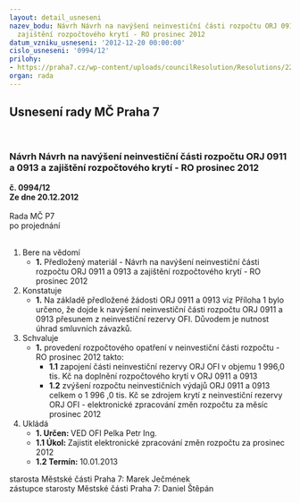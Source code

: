 ```yaml
---
layout: detail_usneseni
nazev_bodu: Návrh Návrh na navýšení neinvestiční části rozpočtu ORJ 0911 a 0913 a
  zajištění rozpočtového krytí - RO prosinec 2012
datum_vzniku_usneseni: '2012-12-20 00:00:00'
cislo_usneseni: '0994/12'
prilohy:
- https://praha7.cz/wp-content/uploads/councilResolution/Resolutions/22196/65-12-is_kt0001.pdf
organ: rada
---
```

<div id="ucUsn_pList" class="usn">
	<span><h2>Usnesení rady MČ Praha 7 </h2>
<br></span><div class="standBody">
<span><h3>Návrh Návrh na navýšení neinvestiční části rozpočtu ORJ 0911 a 0913 a zajištění rozpočtového krytí - RO prosinec 2012</h3></span><div class="center">
		<strong>č. 0994/12</strong><br>
	</div>
<div class="center">
		<strong>Ze dne 20.12.2012</strong><br><br>
	</div>Rada MČ P7<br> po projednání<br><br><ol>
<li>Bere na vědomí<ul><li>
<strong>1.</strong> Předložený materiál - Návrh na navýšení neinvestiční části rozpočtu ORJ 0911 a 0913 a zajištění rozpočtového krytí - RO prosinec 2012</li></ul>
</li>
<li>Konstatuje<ul><li>
<strong>1.</strong> Na základě předložené žádosti ORJ 0911 a 0913 viz Příloha 1 bylo určeno, že dojde k navýšení neinvestiční části rozpočtu ORJ 0911 a 0913 přesunem z neinvestiční rezervy OFI. Důvodem je nutnost  úhrad smluvních závazků. </li></ul>
</li>
<li>Schvaluje<ul><li>
<strong>1.</strong> provedení rozpočtového opatření v neinvestiční části rozpočtu - RO prosinec 2012 takto:<ul>
<li>
<strong>1.1</strong> zapojení části neinvestiční rezervy ORJ OFI v objemu 1 996,0 tis. Kč na doplnění rozpočtového krytí v ORJ 0911 a 0913</li>
<li>
<strong>1.2</strong> zvýšení  rozpočtu neinvestičních výdajů ORJ 0911 a 0913 celkem o 1 996 ,0 tis. Kč se zdrojem krytí z neinvestiční rezervy ORJ OFI - elektronické zpracování  změn rozpočtu za měsíc prosinec 2012          </li>
</ul>
</li></ul>
</li>
<li>Ukládá<ul>
<li>
<strong>1. Určen: </strong>VED OFI Pelka Petr Ing.</li>
<li>
<strong>1.1 Úkol: </strong>Zajistit elektronické zpracování změn rozpočtu za prosinec 2012</li>
<li>
<strong>1.2 Termín: </strong>10.01.2013</li>
</ul>
</li>
</ol>starosta Městské části Praha 7: Marek Ječmének<br>zástupce starosty Městské části Praha 7: Daniel Štěpán 
</div>
</div>